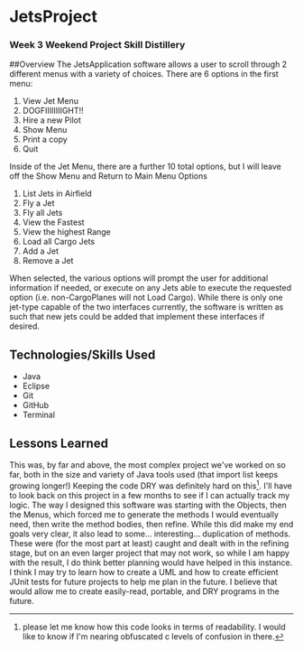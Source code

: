 # JetsProject

### Week 3 Weekend Project Skill Distillery

##Overview
The JetsApplication software allows a user to scroll through 2 different menus with a variety of choices. There are 6 options in the first menu:
1. View Jet Menu
2. DOGFIIIIIIIIGHT!!
3. Hire a new Pilot
4. Show Menu
5. Print a copy
6. Quit

Inside of the Jet Menu, there are a further 10 total options, but I will leave off the Show Menu and Return to Main Menu Options
1. List Jets in Airfield
2. Fly a Jet
3. Fly all Jets
4. View the Fastest
5. View the highest Range
6. Load all Cargo Jets
7. Add a Jet
8. Remove a Jet

When selected, the various options will prompt the user for additional information if needed, or execute on any Jets able to execute the requested option (i.e. non-CargoPlanes will not Load Cargo). While there is only one jet-type capable of the two interfaces currently, the software is written as such that new jets could be added that implement these interfaces if desired.

## Technologies/Skills Used

* Java
* Eclipse
* Git
* GitHub
* Terminal

## Lessons Learned
This was, by far and above, the most complex project we've worked on so far, both in the size and variety of Java tools used (that import list keeps growing longer!) Keeping the code DRY was definitely hard on this[^note]. I'll have to look back on this project in a few months to see if I can actually track my logic. The way I designed this software was starting with the Objects, then the Menus, which forced me to generate the methods I would eventually need, then write the method bodies, then refine. While this did make my end goals very clear, it also lead to some... interesting... duplication of methods. These were (for the most part at least) caught and dealt with in the refining stage, but on an even larger project that may not work, so while I am happy with the result, I do think better planning would have helped in this instance. I think I may try to learn how to create a UML and how to create efficient JUnit tests for future projects to help me plan in the future. I believe that would allow me to create easily-read, portable, and DRY programs in the future.

[^note]: please let me know how this code looks in terms of readability. I would like to know if I'm nearing obfuscated c levels of confusion in there. 
